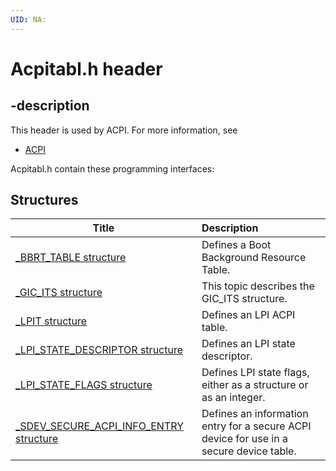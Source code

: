 ```yaml
---
UID: NA:
---
```


# Acpitabl.h header

## -description

This header is used by ACPI. For more information, see
- [ACPI](../_acpi/index.md)

Acpitabl.h contain these programming interfaces:


## Structures

| Title   | Description   |
| ---- |:---- |
| [_BBRT_TABLE structure](ns-acpitabl-_bbrt_table.md) | Defines a Boot Background Resource Table. |
| [_GIC_ITS structure](ns-acpitabl-_gic_its.md) | This topic describes the GIC_ITS structure. |
| [_LPIT structure](ns-acpitabl-_lpit.md) | Defines an LPI ACPI table. |
| [_LPI_STATE_DESCRIPTOR structure](ns-acpitabl-_lpi_state_descriptor.md) | Defines an LPI state descriptor. |
| [_LPI_STATE_FLAGS structure](ns-acpitabl-_lpi_state_flags.md) | Defines LPI state flags, either as a structure or as an integer. |
| [_SDEV_SECURE_ACPI_INFO_ENTRY structure](ns-acpitabl-_sdev_secure_acpi_info_entry.md) | Defines an information entry for a secure ACPI device for use in a secure device table. |
